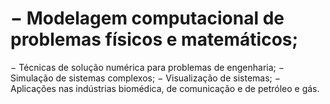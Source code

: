 # − Modelagem computacional de problemas físicos e matemáticos;
− Técnicas de solução numérica para problemas de engenharia;
− Simulação de sistemas complexos;
− Visualização de sistemas;
− Aplicações nas indústrias biomédica, de comunicação e de petróleo e gás. 
